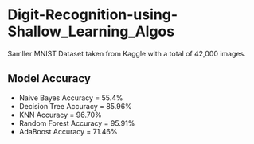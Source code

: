 # Digit-Recognition-using-Shallow_Learning_Algos

Samller MNIST Dataset taken from Kaggle  with a total of 42,000 images.

## Model Accuracy
- Naive Bayes Accuracy = 55.4%
- Decision Tree Accuracy = 85.96%
- KNN Accuracy = 96.70%
- Random Forest Accuracy = 95.91%
- AdaBoost Accuracy = 71.46%

